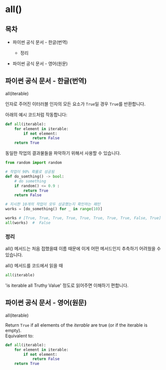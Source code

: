 # all()

## 목차

* 파이썬 공식 문서 - 한글(번역)

    * 정리
    
* 파이썬 공식 문서 - 영어(원문)

## 파이썬 공식 문서 - 한글(번역)

all(iterable)

인자로 주어진 이터러블 인자의 모든 요소가 `True`일 경우 `True`를 반환합니다.

아래의 예시 코드처럼 작동합니다:

```python
def all(iterable):
    for element in iterable:
        if not element:
            return False
    return True
```

동일한 작업의 결과물들을 파악하기 위해서 사용할 수 있습니다.

```python
from random import random

# 작업이 90% 확률로 성공됨
def do_somthing() -> bool:
    # do something
    if random() <= 0.9 :
        return True
    return False

# 지시한 10개의 작업이 모두 성공했는지 확인하는 패턴
works = [do_something() for _ in range(10)]

works # [True, True, True, True, True, True, True, True, False, True]
all(works)  #  False
```

### 정리

all() 메서드는 처음 접했을떄 이름 때문에 이게 어떤 메서드인지 추측하기 어려웠을 수 있습니다.

all() 메서드를 코드에서 읽을 때

```python
all(iterable)
```

'is iterable all Truthy Value' 정도로 읽어주면 이해하기 편합니다.

## 파이썬 공식 문서 - 영어(원문)

all(iterable)

Return `True` if all elements of the *iterable* are true (or if the iterable is empty).<br>
Equivalent to:

```python
def all(iterable):
    for element in iterable:
        if not element:
            return False
    return True
```